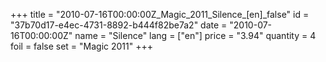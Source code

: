 +++
title = "2010-07-16T00:00:00Z_Magic_2011_Silence_[en]_false"
id = "37b70d17-e4ec-4731-8892-b444f82be7a2"
date = "2010-07-16T00:00:00Z"
name = "Silence"
lang = ["en"]
price = "3.94"
quantity = 4
foil = false
set = "Magic 2011"
+++
